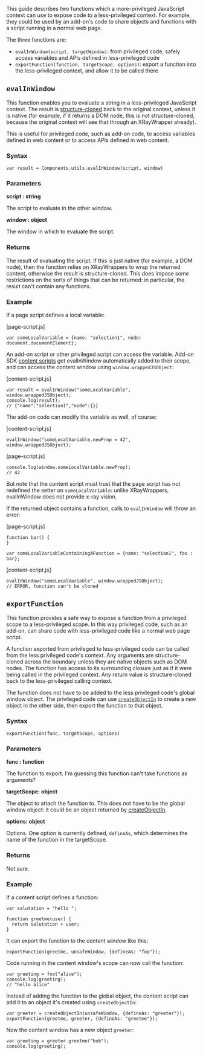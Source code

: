 
This guide describes two functions which a more-privileged JavaScript context can use to expose code to a less-privileged context. For example, they could be used by an add-on's code to share objects and functions with a script running in a normal web page.

The three functions are:

* `evalInWindow(script, targetWindow)`: from privileged code, safely access variables and APIs defined in less-privileged code
* `exportFunction(function, targetScope, options)`: export a function into the less-privileged context, and allow it to be called there

## `evalInWindow` ##

This function enables you to evaluate a string in a less-privileged JavaScript context. The result is [structure-cloned](/en-US/docs/Web/Guide/API/DOM/The_structured_clone_algorithm) back to the original context, unless it is native (for example, if it returns a DOM node, this is not structure-cloned, because the original context will see that through an XRayWrapper already).

This is useful for privileged code, such as add-on code, to access variables defined in web content or to access APIs defined in web content.

### Syntax ###

    var result = Components.utils.evalInWindow(script, window)

### Parameters ###

**script : string**

The script to evaluate in the other window.

**window : object**

The window in which to evaluate the script.

### Returns ###

The result of evaluating the script. If this is just native (for example, a DOM node), then the function relies on XRayWrappers to wrap the returned content, otherwise the result is structure-cloned. This does impose some restrictions on the sorts of things that can be returned: in particular, the result can't contain any functions.

### Example ###

If a page script defines a local variable:

[page-script.js]

    var someLocalVariable = {name: "selection1", node: document.documentElement};

An add-on script or other privileged script can access the variable. Add-on SDK [content scripts]() get evalInWindow automatically added to their scope, and can access the content window using `window.wrappedJSObject`:

[content-script.js]

    var result = evalInWindow("someLocalVariable", window.wrappedJSObject);
    console.log(result);
    // {"name":"selection1","node":{}}

The add-on code can modify the variable as well, of course:

[content-script.js]

    evalInWindow("someLocalVariable.newProp = 42", window.wrappedJSObject);

[page-script.js]

    console.log(window.someLocalVariable.newProp);
    // 42

But note that the content script must trust that the page script has not redefined the setter on `someLocalVariable`: unlike XRayWrappers, evalInWindow does not provide x-ray vision.

If the returned object contains a function, calls to `evalInWindow` will throw an error:

[page-script.js]

    function bar() {
    }

    var someLocalVariableContainingAFunction = {name: "selection1", foo : bar};

[content-script.js]

    evalInWindow("someLocalVariable", window.wrappedJSObject);
    // ERROR, function can't be cloned

## `exportFunction` ##

This function provides a safe way to expose a function from a privileged scope to a less-privileged scope. In this way privileged code, such as an add-on, can share code with less-privileged code like a normal web page script.

A function exported from privileged to less-privileged code can be called from the less privileged code's context. Any arguments are structure-cloned across the boundary unless they are native objects such as DOM nodes. The function has access to its surrounding closure just as if it were being called in the privileged context. Any return value is structure-cloned back to the less-privileged calling context.

The function does not have to be added to the less privileged code's global window object. The privileged code can use [`createObjectIn`]() to create a new object in the other side, then export the function to that object.

### Syntax ###

    exportFunction(func, targetScope, options)

### Parameters ###

**func : function**

The function to export. I'm guessing this function can't take functions as arguments?

**targetScope: object**

The object to attach the function to. This does not have to be the global window object: it could be an object returned by [createObjectIn]().

**options: object**

Options. One option is currently defined, `defineAs`, which determines the name of the function in the targetScope.

### Returns ###

Not sure.

### Example ###

If a content script defines a function:

    var salutation = "hello ";

    function greetme(user) {
      return salutation + user;
    }

It can export the function to the content window like this:

    exportFunction(greetme, unsafeWindow, {defineAs: "foo"});

Code running in the content window's scope can now call the function:

    var greeting = foo("alice");
    console.log(greeting);
    // "hello alice"

Instead of adding the function to the global object, the content script can add it to an object it's created using `createObjectIn`:

    var greeter = createObjectIn(unsafeWindow, {defineAs: "greeter"});
    exportFunction(greetme, greeter, {defineAs: "greetme"});

Now the content window has a new object `greeter`:

    var greeting = greeter.greetme("bob");
    console.log(greeting);
